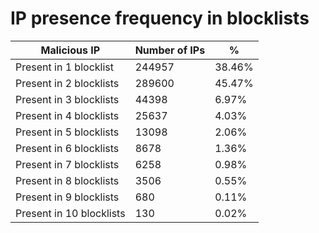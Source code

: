 # IP presence frequency in blocklists
| Malicious IP | Number of IPs | % |
|----|----|----|
| Present in 1 blocklist | 244957 | 38.46% |
| Present in 2 blocklists | 289600 | 45.47% |
| Present in 3 blocklists | 44398 | 6.97% |
| Present in 4 blocklists | 25637 | 4.03% |
| Present in 5 blocklists | 13098 | 2.06% |
| Present in 6 blocklists | 8678 | 1.36% |
| Present in 7 blocklists | 6258 | 0.98% |
| Present in 8 blocklists | 3506 | 0.55% |
| Present in 9 blocklists | 680 | 0.11% |
| Present in 10 blocklists | 130 | 0.02% |
